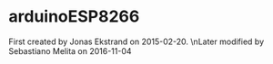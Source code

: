 # arduinoESP8266

First created by Jonas Ekstrand on 2015-02-20.
\nLater modified by Sebastiano Melita on 2016-11-04